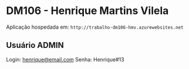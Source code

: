 # DM106 - Henrique Martins Vilela

Aplicação hospedada em: `http://trabalho-dm106-hmv.azurewebsites.net` 

## Usuário ADMIN

Login: henrique@email.com
Senha: Henrique#13